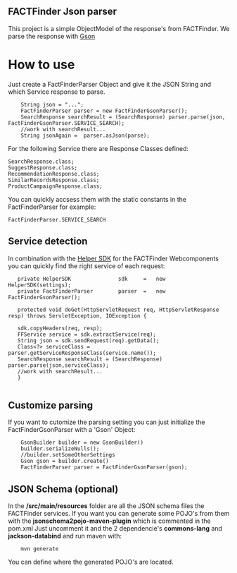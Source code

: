 ## FACTFinder Json parser

This project is a simple ObjectModel of the response's from FACTFinder. We parse the response with [Gson](https://github.com/google/gson)

# How to use
Just create a FactFinderParser Object and give it the JSON String and which Service response to parse.  

```
	String json = "...";
	FactFinderParser parser = new FactFinderGsonParser();
	SearchResponse searchResult = (SearchResponse) parser.parse(json, FactFinderGsonParser.SERVICE_SEARCH);
	//work with searchResult...
	String jsonAgain =	parser.asJson(parse);
```

For the following Service there are Response Classes defined:

 	SearchResponse.class;
	SuggestResponse.class;
	RecommendationResponse.class;
	SimilarRecordsResponse.class;
	ProductCampaignResponse.class;
	
You can quickly accsess them with the static constants in the FactFinderParser for example:

`FactFinderParser.SERVICE_SEARCH`

## Service detection
 In combination with the [Helper SDK](https://github.com/FACT-Finder/ff-wc-helper-sdk) for the FACTFinder Webcomponents you can quickly find the right service of each request:
 
 ```
	private HelperSDK				sdk 	=	new HelperSDK(settings);
    private FactFinderParser 		parser 	= 	new FactFinderGsonParser();
  
  	protected void doGet(HttpServletRequest req, HttpServletResponse resp) throws ServletException, IOException {
  	
  	sdk.copyHeaders(req, resp);
  	FFService service = sdk.extractService(req);
  	String json = sdk.sendRequest(req).getData();
  	Class<?> serviceClass = parser.getServiceResponseClass(service.name());
  	SearchResponse searchResult = (SearchResponse) parser.parse(json,serviceClass);
  	//work with searchResult...
  	}
  	
```

## Customize parsing
If you want to cutomize the parsing setting you can just initialize the  FactFinderGsonParser with a 'Gson' Object:

```
	GsonBuilder builder = new GsonBuilder()
	builder.serializeNulls();
	//builder.setSomeOtherSettings
	Gson gson = builder.create()
	FactFinderParser parser = FactFinderGsonParser(gson);
```

## JSON Schema (optional)
In the **/src/main/resources** folder are all the JSON schema files the FACTFinder services. If you want you can generate some POJO's from them with the **jsonschema2pojo-maven-plugin** which is commented in the pom.xml
Just uncomment it and the 2 dependencie's **commons-lang** and  **jackson-databind** and run maven with:

```
	mvn generate
```

You can define where the generated POJO's are located. 

